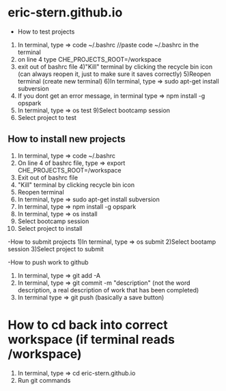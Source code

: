 # eric-stern.github.io

- How to test projects
1) In terminal, type => code ~/.bashrc 
//paste code ~/.bashrc in the terminal
2) on line 4  type CHE_PROJECTS_ROOT=/workspace
3) exit out of bashrc file
4)"Kill" terminal by clicking the recycle bin icon (can always reopen it, just to make sure it saves correctly)
5)Reopen terminal (create new terminal)
6)In terminal, type => sudo apt-get install subversion
7) If you dont get an error message, in terminal type => npm install -g opspark
8) In terminal, type => os test
9)Select bootcamp session
10) Select project to test

## How to install new projects
1) In terminal, type => code ~/.bashrc
2) On line 4 of bashrc file, type => export CHE_PROJECTS_ROOT=/workspace
3) Exit out of bashrc file
4) "Kill" terminal by clicking recycle bin icon
5) Reopen terminal
6) In terminal, type => sudo apt-get install subversion
7) In terminal, type => npm install -g opspark
8) In terminal, type => os install
9) Select bootcamp session
10) Select project to install

-How to submit projects
1)In terminal, type => os submit
2)Select bootamp session
3)Select project to submit

-How to push work to github
1) In terminal, type => git add -A
2) In terminal, type => git commit -m "description" (not the word description, a real description of work that has been completed)
3) In terminal type => git push (basically a save button)

# How to cd back into correct workspace (if terminal reads /workspace)
1) In terminal, type => cd eric-stern.github.io
2) Run git commands